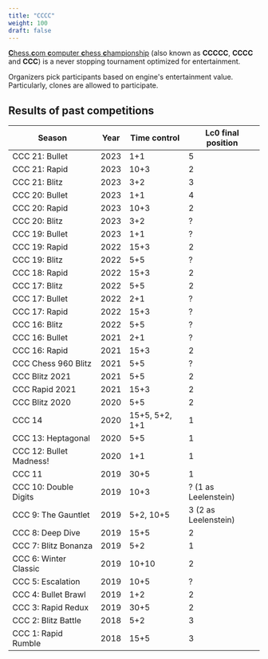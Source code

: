 ```yaml
---
title: "CCCC"
weight: 100
draft: false
---
```


[**C**hess.**c**om **c**omputer **c**hess **c**hampionship](https://chess.com/cccc) (also known as **CCCCC**, **CCCC** and **CCC**) is a never stopping tournament optimized for entertainment.

Organizers pick participants based on engine's entertainment value. Particularly, clones are allowed to participate.

## Results of past competitions

| Season                  | Year | Time control   | Lc0 final position   |
| ----------------------- | ---- | -------------- | -------------------- |
| CCC 21: Bullet          | 2023 | 1+1            | 5                    |
| CCC 21: Rapid           | 2023 | 10+3           | 2                    |
| CCC 21: Blitz           | 2023 | 3+2            | 3                    |
| CCC 20: Bullet          | 2023 | 1+1            | 4                    |
| CCC 20: Rapid           | 2023 | 10+3           | 2                    |
| CCC 20: Blitz           | 2023 | 3+2            | ?                    |
| CCC 19: Bullet          | 2023 | 1+1            | ?                    |
| CCC 19: Rapid           | 2022 | 15+3           | 2                    |
| CCC 19: Blitz           | 2022 | 5+5            | ?                    |
| CCC 18: Rapid           | 2022 | 15+3           | 2                    |
| CCC 17: Blitz           | 2022 | 5+5            | 2                    |
| CCC 17: Bullet          | 2022 | 2+1            | ?                    |
| CCC 17: Rapid           | 2022 | 15+3           | ?                    |
| CCC 16: Blitz           | 2022 | 5+5            | ?                    |
| CCC 16: Bullet          | 2021 | 2+1            | ?                    |
| CCC 16: Rapid           | 2021 | 15+3           | 2                    |
| CCC Chess 960 Blitz     | 2021 | 5+5            | ?                    |
| CCC Blitz 2021          | 2021 | 5+5            | 2                    |
| CCC Rapid 2021          | 2021 | 15+3           | 2                    |
| CCC Blitz 2020          | 2020 | 5+5            | 2                    |
| CCC 14                  | 2020 | 15+5, 5+2, 1+1 | 1                    |
| CCC 13: Heptagonal      | 2020 | 5+5            | 1                    |
| CCC 12: Bullet Madness! | 2020 | 1+1            | 1                    |
| CCC 11                  | 2019 | 30+5           | 1                    |
| CCC 10: Double Digits   | 2019 | 10+3           | ? (1 as Leelenstein) |
| CCC 9: The Gauntlet     | 2019 | 5+2, 10+5      | 3 (2 as Leelenstein) |
| CCC 8: Deep Dive        | 2019 | 15+5           | 2                    |
| CCC 7: Blitz Bonanza    | 2019 | 5+2            | 1                    |
| CCC 6: Winter Classic   | 2019 | 10+10          | 2                    |
| CCC 5: Escalation       | 2019 | 10+5           | ?                    |
| CCC 4: Bullet Brawl     | 2019 | 1+2            | 2                    |
| CCC 3: Rapid Redux      | 2019 | 30+5           | 2                    |
| CCC 2: Blitz Battle     | 2018 | 5+2            | 3                    |
| CCC 1: Rapid Rumble     | 2018 | 15+5           | 3                    |
